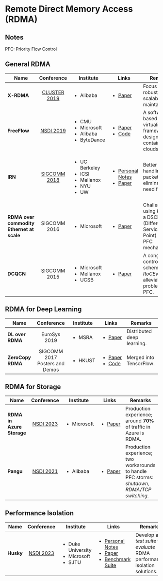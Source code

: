 # Remote Direct Memory Access (RDMA)

## Notes

PFC: Priority Flow Control

## General RDMA

<table><thead><tr><th>Name</th><th width="114" align="center">Conference</th><th width="162">Institute</th><th width="134">Links</th><th>Remarks</th></tr></thead><tbody><tr><td><strong>X-RDMA</strong></td><td align="center"><a href="../reading-notes/conference/cluster-2019.md">CLUSTER 2019</a></td><td><ul><li>Alibaba</li></ul></td><td><ul><li><a href="https://ieeexplore.ieee.org/document/8891004">Paper</a></li></ul></td><td>Focus on robustness, scalability, and maintainability.</td></tr><tr><td><strong>FreeFlow</strong></td><td align="center"><a href="../reading-notes/conference/nsdi-2019.md">NSDI 2019</a></td><td><ul><li>CMU</li><li>Microsoft</li><li>Alibaba</li><li>ByteDance</li></ul></td><td><ul><li><a href="https://www.usenix.org/conference/nsdi19/presentation/kim">Paper</a></li><li><a href="https://github.com/Microsoft/Freeflow">Code</a></li></ul></td><td>A software-based RDMA virtualization framework designed for containerized clouds.</td></tr><tr><td><strong>IRN</strong></td><td align="center"><a href="../reading-notes/conference/sigcomm-2018/">SIGCOMM 2018</a></td><td><ul><li>UC Berkeley</li><li>ICSI</li><li>Mellanox</li><li>NYU</li><li>UW</li></ul></td><td><ul><li><a href="../reading-notes/conference/sigcomm-2018/irn.md">Personal Notes</a></li><li><a href="https://dl.acm.org/doi/10.1145/3230543.3230557">Paper</a></li></ul></td><td>Better handling of packet losses; eliminate the need for PFC.</td></tr><tr><td><strong>RDMA over commodity Ethernet at scale</strong></td><td align="center">SIGCOMM 2016</td><td><ul><li>Microsoft</li></ul></td><td><ul><li><a href="https://dl.acm.org/doi/10.1145/2934872.2934908">Paper</a></li></ul></td><td>Challenges using <em>RoCEv2</em>; a DSCP (Differentiated Services Code Point) based PFC mechanism.</td></tr><tr><td><strong>DCQCN</strong></td><td align="center">SIGCOMM 2015</td><td><ul><li>Microsoft</li><li>Mellanox</li><li>UCSB</li></ul></td><td><ul><li><a href="https://dl.acm.org/doi/10.1145/2785956.2787484">Paper</a></li></ul></td><td>A congestion control scheme for <em>RoCEv2</em>, to alleviate the problems of PFC.</td></tr></tbody></table>

## RDMA for Deep Learning

| Name              |           Conference           | Institute               | Links                                                                                                                                                                                          | Remarks                    |
| ----------------- | :----------------------------: | ----------------------- | ---------------------------------------------------------------------------------------------------------------------------------------------------------------------------------------------- | -------------------------- |
| **DL over RDMA**  |          EuroSys 2019          | <ul><li>MSRA</li></ul>  | <ul><li><a href="https://dl.acm.org/doi/10.1145/3302424.3303975">Paper</a></li></ul>                                                                                                           | Distributed deep learning. |
| **ZeroCopy RDMA** | SIGCOMM 2017 Posters and Demos | <ul><li>HKUST</li></ul> | <ul><li><a href="https://dl.acm.org/doi/10.1145/3123878.3131975">Paper</a></li><li><a href="https://github.com/tensorflow/networking/tree/master/tensorflow_networking/gdr">Code</a></li></ul> | Merged into TensorFlow.    |

## RDMA for Storage

<table><thead><tr><th width="126">Name</th><th width="125" align="center">Conference</th><th width="146">Institute</th><th width="121">Links</th><th>Remarks</th></tr></thead><tbody><tr><td><strong>RDMA in Azure Storage</strong></td><td align="center"><a href="../reading-notes/conference/nsdi-2023/">NSDI 2023</a></td><td><ul><li>Microsoft</li></ul></td><td><ul><li><a href="https://www.usenix.org/conference/nsdi23/presentation/bai">Paper</a></li></ul></td><td>Production experience; around <strong>70%</strong> of traffic in Azure is RDMA<strong>.</strong></td></tr><tr><td><strong>Pangu</strong></td><td align="center"><a href="../reading-notes/conference/nsdi-2021.md">NSDI 2021</a></td><td><ul><li>Alibaba</li></ul></td><td><ul><li><a href="https://www.usenix.org/conference/nsdi21/presentation/gao">Paper</a></li></ul></td><td>Production experience; two workarounds to handle PFC storms: <em>shutdown, RDMA/TCP switching</em>.</td></tr></tbody></table>

## Performance Isolation

| Name      |                      Conference                     | Institute                                                        | Links                                                                                                                                                                                                                                                          | Remarks                                                                    |
| --------- | :-------------------------------------------------: | ---------------------------------------------------------------- | -------------------------------------------------------------------------------------------------------------------------------------------------------------------------------------------------------------------------------------------------------------- | -------------------------------------------------------------------------- |
| **Husky** | [NSDI 2023](../reading-notes/conference/nsdi-2023/) | <ul><li>Duke University</li><li>Microsoft</li><li>SJTU</li></ul> | <ul><li><a href="../reading-notes/conference/nsdi-2023/husky.md">Personal Notes</a></li><li><a href="https://www.usenix.org/conference/nsdi23/presentation/kong">Paper</a></li><li><a href="https://github.com/host-bench/husky">Benchmark Suite</a></li></ul> | Develop a _test suite_ to _evaluate_ RDMA performance isolation solutions. |
